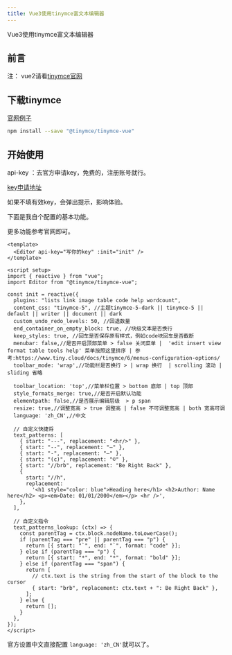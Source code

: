 ```yaml
---
title: Vue3使用tinymce富文本编辑器
---
```

Vue3使用tinymce富文本编辑器

## 前言
注： vue2请看[tinymce官网](https://www.tiny.cloud/)

## 下载tinymce
[官网例子](https://www.tiny.cloud/docs/tinymce/6/vue-cloud/)

```sh
npm install --save "@tinymce/tinymce-vue"
```
## 开始使用
api-key ：去官方申请key，免费的，注册账号就行。

[key申请地址](https://www.tiny.cloud/my-account/dashboard/)

如果不填有效key，会弹出提示，影响体验。

下面是我自个配置的基本功能。

更多功能参考官网即可。 

```vue
<template>
  <Editor api-key="写你的key" :init="init" />
</template>
 
<script setup>
import { reactive } from "vue";
import Editor from "@tinymce/tinymce-vue";
 
const init = reactive({
  plugins: "lists link image table code help wordcount",
  content_css: "tinymce-5", //主题tinymce-5-dark || tinymce-5 || default || writer || document || dark
  custom_undo_redo_levels: 50, //回退数量
  end_container_on_empty_block: true, //块级文本是否换行
  keep_styles: true, //回车是否保存原有样式，例如code块回车是否截断
  menubar: false,//是否开启顶部菜单 > false 关闭菜单 |  'edit insert view format table tools help' 菜单按照这里排序 | 参考:https://www.tiny.cloud/docs/tinymce/6/menus-configuration-options/
  toolbar_mode: 'wrap',//功能栏是否换行 > | wrap 换行  | scrolling 滚动 | sliding 省略
 
  toolbar_location: 'top',//菜单栏位置 > bottom 底部 | top 顶部
  style_formats_merge: true,//是否开启默认功能
  elementpath: false,//是否展示编辑层级  > p span
  resize: true,//调整宽高 > true 调整高 | false 不可调整宽高 | both 宽高可调
  language: 'zh_CN',//中文
  
  // 自定义快捷将
  text_patterns: [
    { start: "---", replacement: "<hr/>" },
    { start: "--", replacement: "—" },
    { start: "-", replacement: "—" },
    { start: "(c)", replacement: "©" },
    { start: "//brb", replacement: "Be Right Back" },
    {
      start: "//h",
      replacement:
        '<h1 style="color: blue">Heading here</h1> <h2>Author: Name here</h2> <p><em>Date: 01/01/2000</em></p> <hr />',
    },
  ],
 
  // 自定义指令
  text_patterns_lookup: (ctx) => {
    const parentTag = ctx.block.nodeName.toLowerCase();
    if (parentTag === "pre" || parentTag === "p") {
      return [{ start: "`", end: "`", format: "code" }];
    } else if (parentTag === "p") {
      return [{ start: "*", end: "*", format: "bold" }];
    } else if (parentTag === "span") {
      return [
        // ctx.text is the string from the start of the block to the cursor
        { start: "brb", replacement: ctx.text + ": Be Right Back" },
      ];
    } else {
      return [];
    }
  },
});
</script>
```
官方设置中文直接配置 `language: 'zh_CN'`就可以了。




